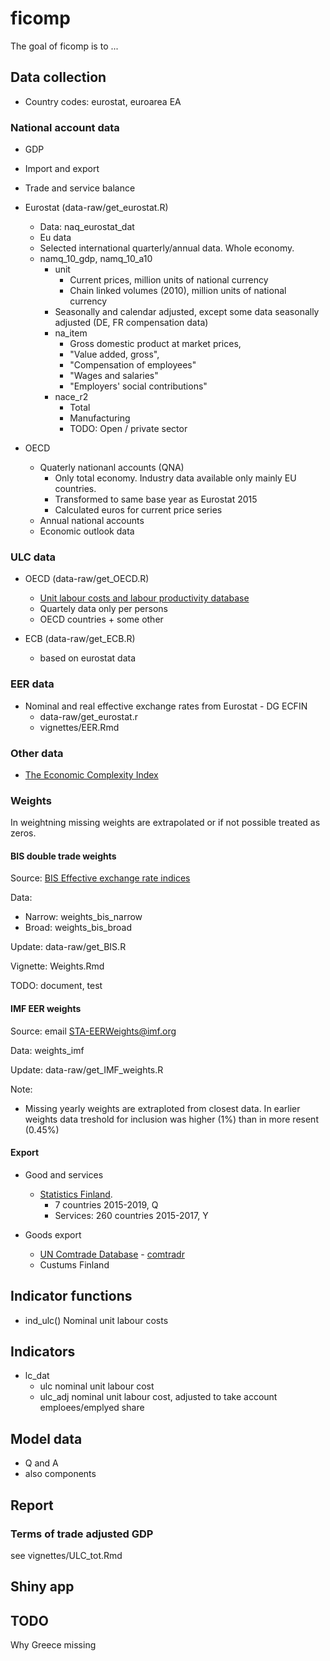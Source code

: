 # ficomp

<!-- badges: start -->
<!-- badges: end -->

The goal of ficomp is to ...

## Data collection

- Country codes: eurostat, euroarea EA

### National account data 

- GDP
- Import and export
- Trade and service balance


- Eurostat (data-raw/get_eurostat.R)
  + Data: naq_eurostat_dat
  + Eu data
  + Selected international quarterly/annual data. Whole economy.
  + namq_10_gdp, namq_10_a10
    - unit
      + Current prices, million units of national currency
      + Chain linked volumes (2010), million units of national currency
    -  Seasonally and calendar adjusted, except some data seasonally adjusted (DE, FR compensation data)
    - na_item
      + Gross domestic product at market prices, 
      + "Value added, gross", 
      + "Compensation of employees"
      + "Wages and salaries" 
      + "Employers' social contributions" 
    - nace_r2
      + Total
      + Manufacturing
      + TODO: Open / private sector
      
- OECD 
  + Quaterly nationanl accounts (QNA)
    - Only total economy. Industry data available only mainly EU countries.
    - Transformed to same base year as Eurostat 2015
    - Calculated euros for current price series
  + Annual national accounts
  + Economic outlook data
  
### ULC data  
  
- OECD (data-raw/get_OECD.R)
  + [Unit labour costs and labour productivity database](https://stats.oecd.org/Index.aspx?DataSetCode=ULC_EEQ)
  + Quartely data only per persons
  + OECD countries + some other
  
- ECB (data-raw/get_ECB.R)
  + based on eurostat data

### EER data 

- Nominal and real effective exchange rates from Eurostat - DG ECFIN
  + data-raw/get_eurostat.r
  + vignettes/EER.Rmd

### Other data

- [The Economic Complexity Index](https://oec.world/en/rankings/country/eci/) 


### Weights

In weightning missing weights are extrapolated or if not possible treated as zeros.

#### BIS double trade weights

Source: [BIS Effective exchange rate indices](https://www.bis.org/statistics/eer.htm)

Data: 
* Narrow: weights_bis_narrow
* Broad: weights_bis_broad

Update: data-raw/get_BIS.R

Vignette: Weights.Rmd

TODO: document, test

#### IMF EER weights

Source: email STA-EERWeights@imf.org

Data: weights_imf 

Update: data-raw/get_IMF_weights.R

Note:
* Missing yearly weights are extraploted from closest data. In earlier weights data treshold for inclusion was higher (1%) than in more resent (0.45%)

#### Export

* Good and services
  + [Statistics Finland](http://tilastokeskus.fi/til/tpulk/). 
    + 7 countries 2015-2019, Q
    + Services: 260 countries 2015-2017, Y

* Goods export
  + [UN Comtrade Database](https://comtrade.un.org/) - [comtradr](https://cran.r-project.org/web/packages/comtradr/)
  + Custums Finland

## Indicator functions

 * ind_ulc() Nominal unit labour costs

## Indicators
 * lc_dat
   + ulc nominal unit labour cost
   + ulc_adj nominal unit labour cost, adjusted to take account emploees/emplyed share

## Model data

* Q and A
* also components

## Report

### Terms of trade adjusted GDP

see vignettes/ULC_tot.Rmd

## Shiny app


## TODO

Why Greece missing
